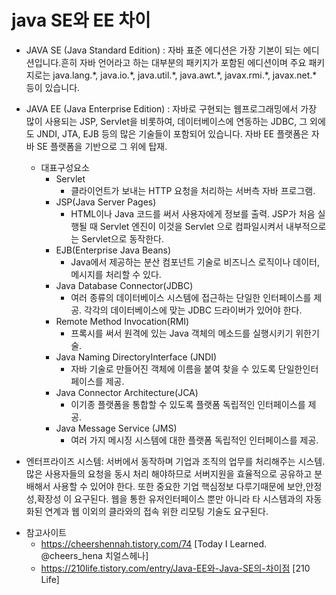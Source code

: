 # java SE와 EE 차이

- JAVA SE (Java Standard Edition) : 자바 표준 에디션은 가장 기본이 되는 에디션입니다.흔히 자바 언어라고 하는 대부분의 패키지가 포함된 에디션이며 주요 패키지로는 java.lang.\*, java.io.\*, java.util.\*, java.awt.\*, javax.rmi.\*, javax.net.\* 등이 있습니다.

- JAVA EE (Java Enterprise Edition) : 자바로 구현되는 웹프로그래밍에서 가장 많이 사용되는 JSP, Servlet을 비롯하여, 데이터베이스에 연동하는 JDBC, 그 외에도 JNDI, JTA, EJB 등의 많은 기술들이 포함되어 있습니다. 자바 EE 플랫폼은 자바 SE 플랫폼을 기반으로 그 위에 탑재.
  - 대표구성요소
    - Servlet
      - 클라이언트가 보내는 HTTP 요청을 처리하는 서버측 자바 프로그램.
    - JSP(Java Server Pages)
      - HTML이나 Java 코드를 써서 사용자에게 정보를 출력. JSP가 처음 실행될 때 Servlet 엔진이 이것을 Servlet 으로 컴파일시켜서 내부적으로는 Servlet으로 동작한다.
    - EJB(Enterprise Java Beans) 
      - Java에서 제공하는 분산 컴포넌트 기술로 비즈니스 로직이나 데이터, 메시지를 처리할 수 있다.
    - Java Database Connector(JDBC)
      - 여러 종류의 데이터베이스 시스템에 접근하는 단일한 인터페이스를 제공. 각각의 데이터베이스에 맞는 JDBC 드라이버가 있어야 한다.
    - Remote Method Invocation(RMI)
      - 프록시를 써서 원격에 있는 Java 객체의 메소드를 실행시키기 위한기술.
    - Java Naming DirectoryInterface (JNDI)
      - 자바 기술로 만들어진 객체에 이름을 붙여 찾을 수 있도록 단일한인터페이스를 제공.
    - Java Connector Architecture(JCA)
      - 이기종 플랫폼을 통합할 수 있도록 플랫폼 독립적인 인터페이스를 제공.
    - Java Message Service (JMS)
      - 여러 가지 메시징 시스템에 대한 플랫폼 독립적인 인터페이스를 제공.


* 엔터프라이즈 시스템: 서버에서 동작하며 기업과 조직의 업무를 처리해주는 시스템. 많은 사용자들의 요청을 동시 처리 해야하므로 서버지원을 효율적으로 공유하고 분배해서 사용할 수 있어야 한다. 또한 중요한 기업 핵심정보 다루기때문에 보안,안정성,확장성 이 요구된다.
웹을 통한 유저인터페이스 뿐만 아니라 타 시스템과의 자동화된 연계과 웹 이외의 클라와의 접속 위한 리모팅 기술도 요구된다.



- 참고사이트
  - https://cheershennah.tistory.com/74 [Today I Learned. @cheers_hena 치얼스헤나]
  - https://210life.tistory.com/entry/Java-EE와-Java-SE의-차이점 [210 Life]
 